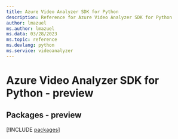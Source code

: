 ```yaml
---
title: Azure Video Analyzer SDK for Python
description: Reference for Azure Video Analyzer SDK for Python
author: lmazuel
ms.author: lmazuel
ms.data: 03/28/2023
ms.topic: reference
ms.devlang: python
ms.service: videoanalyzer
---
```

# Azure Video Analyzer SDK for Python - preview
## Packages - preview
[!INCLUDE [packages](video-analyzer-index.md)]